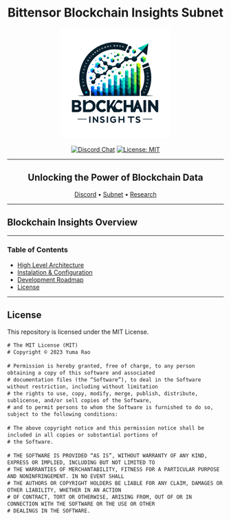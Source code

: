 <div align="center">

# **Bittensor Blockchain Insights Subnet** <!-- omit in toc -->
<img src="docs/imgs/logo.png" alt="Logo" title="Logo" height="256"  />

[![Discord Chat](https://img.shields.io/discord/308323056592486420.svg)](https://discord.gg/bittensor)
[![License: MIT](https://img.shields.io/badge/License-MIT-yellow.svg)](https://opensource.org/licenses/MIT) 

---

## Unlocking the Power of Blockchain Data <!-- omit in toc -->

[Discord](https://discord.gg/bittensor) • [Subnet](https://taostats.io/subnets/netuid-15/) • [Research](https://bittensor.com/whitepaper)
</div>

---
## Blockchain Insights Overview

---
### Table of Contents <!-- omit in toc -->
- [High Level Architecture](docs/HLA.md)
- [Instalation & Configuration](docs/INSTALL.md)
- [Development Roadmap](docs/ROADMAP.md)
- [License](#license)
 
---
## License
This repository is licensed under the MIT License.
```text
# The MIT License (MIT)
# Copyright © 2023 Yuma Rao

# Permission is hereby granted, free of charge, to any person obtaining a copy of this software and associated
# documentation files (the “Software”), to deal in the Software without restriction, including without limitation
# the rights to use, copy, modify, merge, publish, distribute, sublicense, and/or sell copies of the Software,
# and to permit persons to whom the Software is furnished to do so, subject to the following conditions:

# The above copyright notice and this permission notice shall be included in all copies or substantial portions of
# the Software.

# THE SOFTWARE IS PROVIDED “AS IS”, WITHOUT WARRANTY OF ANY KIND, EXPRESS OR IMPLIED, INCLUDING BUT NOT LIMITED TO
# THE WARRANTIES OF MERCHANTABILITY, FITNESS FOR A PARTICULAR PURPOSE AND NONINFRINGEMENT. IN NO EVENT SHALL
# THE AUTHORS OR COPYRIGHT HOLDERS BE LIABLE FOR ANY CLAIM, DAMAGES OR OTHER LIABILITY, WHETHER IN AN ACTION
# OF CONTRACT, TORT OR OTHERWISE, ARISING FROM, OUT OF OR IN CONNECTION WITH THE SOFTWARE OR THE USE OR OTHER
# DEALINGS IN THE SOFTWARE.
```

